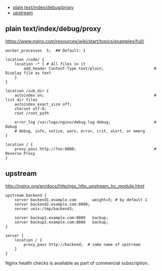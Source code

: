 <!-- TOC -->

- [plain text/index/debug/proxy](#plain-textindexdebugproxy)
- [upstream](#upstream)

<!-- /TOC -->

## plain text/index/debug/proxy
https://www.nginx.com/resources/wiki/start/topics/examples/full/

    worker_processes  5;  ## Default: 1

    location /code/ {
        location ~* { # All files in it
            add_header Content-Type text/plain;                      # Display file as text
        }
    }

    location /sub_dir {
        autoindex on;                                                # list dir files
        autoindex_exact_size off;
        charset utf-8;
        root /root_path

        error_log /var/logs/nginx/debug.log debug;                   #   Debug
        # debug, info, notice, warn, error, crit, alert, or emerg
    }

    location / {
        proxy_pass http://foo:8000;                                  # Reverse Proxy
    }

## upstream
http://nginx.org/en/docs/http/ngx_http_upstream_hc_module.html

    upstream backend {
        server backend1.example.com       weight=5; # by default 1
        server backend2.example.com:8080;
        server unix:/tmp/backend3;

        server backup1.example.com:8080   backup;
        server backup2.example.com:8080   backup;
    }

    server {
        location / {
            proxy_pass http://backend;  # same name of upstream
        }
    }

Nginx health checks is available as part of commercial subscription.